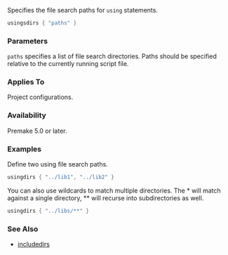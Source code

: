Specifies the file search paths for `using` statements.

```lua
usingsdirs { "paths" }
```

### Parameters ###

`paths` specifies a list of file search directories. Paths should be specified relative to the currently running script file.

### Applies To ###

Project configurations.

### Availability ###

Premake 5.0 or later.

### Examples ###

Define two using file search paths.

```lua
usingdirs { "../lib1", "../lib2" }
```

You can also use wildcards to match multiple directories. The * will match against a single directory, ** will recurse into subdirectories as well.

```lua
usingdirs { "../libs/**" }
```

### See Also ###

* [includedirs](includedirs.md)
